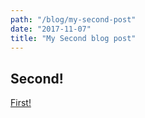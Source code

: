 ```yaml
---
path: "/blog/my-second-post"
date: "2017-11-07"
title: "My Second blog post"
---
```


## Second!

<a href="/blog/my-first-post">First!</a>
